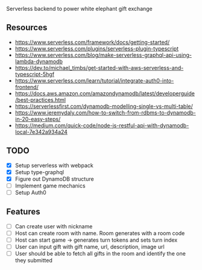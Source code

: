 Serverless backend to power white elephant gift exchange

## Resources
- https://www.serverless.com/framework/docs/getting-started/
- https://www.serverless.com/plugins/serverless-plugin-typescript
- https://www.serverless.com/blog/make-serverless-graphql-api-using-lambda-dynamodb
- https://dev.to/michael_timbs/get-started-with-aws-serverless-and-typescript-5hgf
- https://www.serverless.com/learn/tutorial/integrate-auth0-into-frontend/
- https://docs.aws.amazon.com/amazondynamodb/latest/developerguide/best-practices.html
- https://serverlessfirst.com/dynamodb-modelling-single-vs-multi-table/
- https://www.jeremydaly.com/how-to-switch-from-rdbms-to-dynamodb-in-20-easy-steps/
- https://medium.com/quick-code/node-js-restful-api-with-dynamodb-local-7e342a934a24

## TODO
- [x] Setup serverless with webpack
- [x] Setup type-graphql
- [x] Figure out DynamoDB structure
- [ ] Implement game mechanics
- [ ] Setup Auth0

## Features
- [ ] Can create user with nickname
- [ ] Host can create room with name. Room generates with a room code
- [ ] Host can start game -> generates turn tokens and sets turn index
- [ ] User can input gift with gift name, url, description, image url
- [ ] User should be able to fetch all gifts in the room and identify the one they submitted